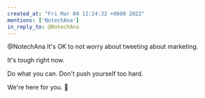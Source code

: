 ```yaml
---
created_at: "Fri Mar 04 12:24:32 +0000 2022"
mentions: ['NotechAna']
in_reply_to: @NotechAna
---
```


@NotechAna It's OK to not worry about tweeting about marketing.

It's tough right now. 

Do what you can. Don't push yourself too hard.

We're here for you. 🤗